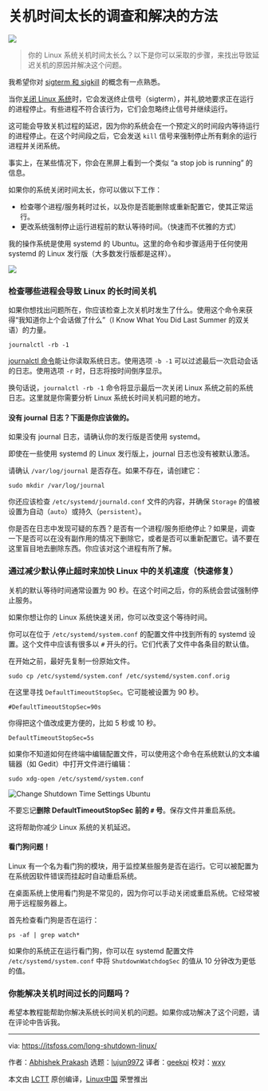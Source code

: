 [#]: collector: (lujun9972)
[#]: translator: (geekpi)
[#]: reviewer: (wxy)
[#]: publisher: (wxy)
[#]: url: (https://linux.cn/article-12635-1.html)
[#]: subject: (Shutdown Taking Too Long? Here’s How to Investigate and Fix Long Shutdown Time in Linux)
[#]: via: (https://itsfoss.com/long-shutdown-linux/)
[#]: author: (Abhishek Prakash https://itsfoss.com/author/abhishek/)

关机时间太长的调查和解决的方法
======

![](https://img.linux.net.cn/data/attachment/album/202009/20/233812o1kd114jzq11lq1l.jpg)

>  你的 Linux 系统关机时间太长么？以下是你可以采取的步骤，来找出导致延迟关机的原因并解决这个问题。

我希望你对 [sigterm 和 sigkill][1] 的概念有一点熟悉。

当你[关闭 Linux 系统][2]时，它会发送终止信号（sigterm），并礼貌地要求正在运行的进程停止。有些进程不符合该行为，它们会忽略终止信号并继续运行。

这可能会导致关机过程的延迟，因为你的系统会在一个预定义的时间段内等待运行的进程停止。在这个时间段之后，它会发送 `kill` 信号来强制停止所有剩余的运行进程并关闭系统。

事实上，在某些情况下，你会在黑屏上看到一个类似 “a stop job is running” 的信息。

如果你的系统关闭时间太长，你可以做以下工作：

  * 检查哪个进程/服务耗时过长，以及你是否能删除或重新配置它，使其正常运行。
  * 更改系统强制停止运行进程前的默认等待时间。（快速而不优雅的方式）

我的操作系统是使用 systemd 的 Ubuntu。这里的命令和步骤适用于任何使用 systemd 的 Linux 发行版（大多数发行版都是这样）。

![][3]

### 检查哪些进程会导致 Linux 的长时间关机

如果你想找出问题所在，你应该检查上次关机时发生了什么。使用这个命令来获得“我知道你上个会话做了什么”（I Know What You Did Last Summer 的双关语）的力量。

```
journalctl -rb -1
```

[journalctl 命令][4]能让你读取系统日志。使用选项 `-b -1` 可以过滤最后一次启动会话的日志。使用选项 `-r` 时，日志将按时间倒序显示。

换句话说，`journalctl -rb -1` 命令将显示最后一次关闭 Linux 系统之前的系统日志。这里就是你需要分析 Linux 系统长时间关机问题的地方。

#### 没有 journal 日志？下面是你应该做的。

如果没有 journal 日志，请确认你的发行版是否使用 systemd。

即使在一些使用 systemd 的 Linux 发行版上，journal 日志也没有被默认激活。

请确认 `/var/log/journal` 是否存在。如果不存在，请创建它：

```
sudo mkdir /var/log/journal
```

你还应该检查 `/etc/systemd/journald.conf` 文件的内容，并确保 `Storage` 的值被设置为自动（`auto`）或持久（`persistent`）。

你是否在日志中发现可疑的东西？是否有一个进程/服务拒绝停止？如果是，调查一下是否可以在没有副作用的情况下删除它，或者是否可以重新配置它。请不要在这里盲目地去删除东西。你应该对这个进程有所了解。

### 通过减少默认停止超时来加快 Linux 中的关机速度（快速修复）

关机的默认等待时间通常设置为 90 秒。在这个时间之后，你的系统会尝试强制停止服务。

如果你想让你的 Linux 系统快速关闭，你可以改变这个等待时间。

你可以在位于 `/etc/systemd/system.conf` 的配置文件中找到所有的 systemd 设置。这个文件中应该有很多以 `#` 开头的行。它们代表了文件中各条目的默认值。

在开始之前，最好先复制一份原始文件。

```
sudo cp /etc/systemd/system.conf /etc/systemd/system.conf.orig
```

在这里寻找 `DefaultTimeoutStopSec`。它可能被设置为 90 秒。

```
#DefaultTimeoutStopSec=90s
```

你得把这个值改成更方便的，比如 5 秒或 10 秒。

```
DefaultTimeoutStopSec=5s
```

如果你不知道如何在终端中编辑配置文件，可以使用这个命令在系统默认的文本编辑器（如 Gedit）中打开文件进行编辑：

```
sudo xdg-open /etc/systemd/system.conf
```

![Change Shutdown Time Settings Ubuntu][5]

不要忘记**删除 DefaultTimeoutStopSec 前的 `#` 号**。保存文件并重启系统。

这将帮助你减少 Linux 系统的关机延迟。

#### 看门狗问题！

Linux 有一个名为看门狗的模块，用于监控某些服务是否在运行。它可以被配置为在系统因软件错误而挂起时自动重启系统。

在桌面系统上使用看门狗是不常见的，因为你可以手动关闭或重启系统。它经常被用于远程服务器上。

首先检查看门狗是否在运行：

```
ps -af | grep watch*
```

如果你的系统正在运行看门狗，你可以在 systemd 配置文件 `/etc/systemd/system.conf` 中将 `ShutdownWatchdogSec` 的值从 10 分钟改为更低的值。

### 你能解决关机时间过长的问题吗？

希望本教程能帮助你解决系统长时间关机的问题。如果你成功解决了这个问题，请在评论中告诉我。

--------------------------------------------------------------------------------

via: https://itsfoss.com/long-shutdown-linux/

作者：[Abhishek Prakash][a]
选题：[lujun9972][b]
译者：[geekpi](https://github.com/geekpi)
校对：[wxy](https://github.com/wxy)

本文由 [LCTT](https://github.com/LCTT/TranslateProject) 原创编译，[Linux中国](https://linux.cn/) 荣誉推出

[a]: https://itsfoss.com/author/abhishek/
[b]: https://github.com/lujun9972
[1]: https://linuxhandbook.com/sigterm-vs-sigkill/
[2]: https://itsfoss.com/schedule-shutdown-ubuntu/
[3]: https://i0.wp.com/itsfoss.com/wp-content/uploads/2020/09/troubleshoot-long-shutdown-linux.gif?resize=800%2C450&ssl=1
[4]: https://linuxhandbook.com/journalctl-command/
[5]: https://i0.wp.com/itsfoss.com/wp-content/uploads/2020/09/change-shutdown-time-settings-ubuntu.png?resize=797%2C322&ssl=1

